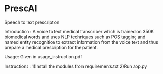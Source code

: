 # PrescAI
Speech to text prescription

Introduction : A voice to text medical transcriber which is trained on 350K biomedical words and uses NLP techniques such as POS tagging and named entity recognition to extract information from the voice text and thus prepare a medical prescription for the patient.

Usage: Given in usage_instruction.pdf

Instructions :
1)Install the modules from requirements.txt	
2)Run app.py
